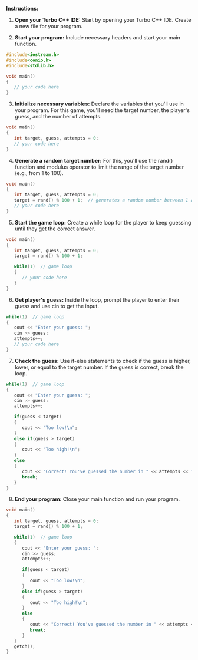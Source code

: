 **Instructions:**

1. **Open your Turbo C++ IDE:** Start by opening your Turbo C++ IDE. Create a new file for your program.

2. **Start your program:** Include necessary headers and start your main function.

```cpp
#include<iostream.h>
#include<conio.h>
#include<stdlib.h>

void main()
{
   // your code here
}
```

3. **Initialize necessary variables:** Declare the variables that you'll use in your program. For this game, you'll need the target number, the player's guess, and the number of attempts.

```cpp
void main()
{
   int target, guess, attempts = 0;
   // your code here
}
```

4. **Generate a random target number:** For this, you'll use the rand() function and modulus operator to limit the range of the target number (e.g., from 1 to 100).

```cpp
void main()
{
   int target, guess, attempts = 0;
   target = rand() % 100 + 1;  // generates a random number between 1 and 100
   // your code here
}
```

5. **Start the game loop:** Create a while loop for the player to keep guessing until they get the correct answer.

```cpp
void main()
{
   int target, guess, attempts = 0;
   target = rand() % 100 + 1;  

   while(1)  // game loop
   {
      // your code here
   }
}
```

6. **Get player's guess:** Inside the loop, prompt the player to enter their guess and use cin to get the input.

```cpp
while(1)  // game loop
{
   cout << "Enter your guess: ";
   cin >> guess;
   attempts++;
   // your code here
}
```

7. **Check the guess:** Use if-else statements to check if the guess is higher, lower, or equal to the target number. If the guess is correct, break the loop.

```cpp
while(1)  // game loop
{
   cout << "Enter your guess: ";
   cin >> guess;
   attempts++;

   if(guess < target)
   {
      cout << "Too low!\n";
   }
   else if(guess > target)
   {
      cout << "Too high!\n";
   }
   else
   {
      cout << "Correct! You've guessed the number in " << attempts << " attempts.\n";
      break;
   }
}
```

8. **End your program:** Close your main function and run your program.

```cpp
void main()
{
   int target, guess, attempts = 0;
   target = rand() % 100 + 1;  

   while(1)  // game loop
   {
      cout << "Enter your guess: ";
      cin >> guess;
      attempts++;

      if(guess < target)
      {
         cout << "Too low!\n";
      }
      else if(guess > target)
      {
         cout << "Too high!\n";
      }
      else
      {
         cout << "Correct! You've guessed the number in " << attempts << " attempts.\n";
         break;
      }
   }
   getch();
}
```

